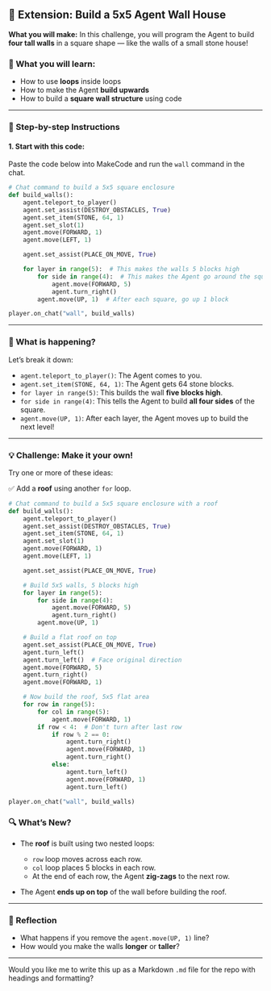 ## 🧱 Extension: Build a 5x5 Agent Wall House

**What you will make:**
In this challenge, you will program the Agent to build **four tall walls** in a square shape — like the walls of a small stone house!

### 🎯 What you will learn:

* How to use **loops** inside loops
* How to make the Agent **build upwards**
* How to build a **square wall structure** using code

---

### 🔧 Step-by-step Instructions

#### 1. Start with this code:

Paste the code below into MakeCode and run the `wall` command in the chat.

```python
# Chat command to build a 5x5 square enclosure
def build_walls():
    agent.teleport_to_player()
    agent.set_assist(DESTROY_OBSTACLES, True)
    agent.set_item(STONE, 64, 1)
    agent.set_slot(1)
    agent.move(FORWARD, 1)
    agent.move(LEFT, 1)

    agent.set_assist(PLACE_ON_MOVE, True)

    for layer in range(5):  # This makes the walls 5 blocks high
        for side in range(4):  # This makes the Agent go around the square
            agent.move(FORWARD, 5)
            agent.turn_right()
        agent.move(UP, 1)  # After each square, go up 1 block

player.on_chat("wall", build_walls)
```

---

### 🧠 What is happening?

Let’s break it down:

* `agent.teleport_to_player()`: The Agent comes to you.
* `agent.set_item(STONE, 64, 1)`: The Agent gets 64 stone blocks.
* `for layer in range(5)`: This builds the wall **five blocks high**.
* `for side in range(4)`: This tells the Agent to build **all four sides** of the square.
* `agent.move(UP, 1)`: After each layer, the Agent moves up to build the next level!

---

### 💡 Challenge: Make it your own!

Try one or more of these ideas:

✅ Add a **roof** using another `for` loop.

```python
# Chat command to build a 5x5 square enclosure with a roof
def build_walls():
    agent.teleport_to_player()
    agent.set_assist(DESTROY_OBSTACLES, True)
    agent.set_item(STONE, 64, 1)
    agent.set_slot(1)
    agent.move(FORWARD, 1)
    agent.move(LEFT, 1)

    agent.set_assist(PLACE_ON_MOVE, True)

    # Build 5x5 walls, 5 blocks high
    for layer in range(5):
        for side in range(4):
            agent.move(FORWARD, 5)
            agent.turn_right()
        agent.move(UP, 1)

    # Build a flat roof on top
    agent.set_assist(PLACE_ON_MOVE, True)
    agent.turn_left()
    agent.turn_left()  # Face original direction
    agent.move(FORWARD, 5)
    agent.turn_right()
    agent.move(FORWARD, 1)

    # Now build the roof, 5x5 flat area
    for row in range(5):
        for col in range(5):
            agent.move(FORWARD, 1)
        if row < 4:  # Don't turn after last row
            if row % 2 == 0:
                agent.turn_right()
                agent.move(FORWARD, 1)
                agent.turn_right()
            else:
                agent.turn_left()
                agent.move(FORWARD, 1)
                agent.turn_left()

player.on_chat("wall", build_walls)
```

### 🔍 What’s New?

* The **roof** is built using two nested loops:

  * `row` loop moves across each row.
  * `col` loop places 5 blocks in each row.
  * At the end of each row, the Agent **zig-zags** to the next row.
* The Agent **ends up on top** of the wall before building the roof.

---

### 📝 Reflection

* What happens if you remove the `agent.move(UP, 1)` line?
* How would you make the walls **longer** or **taller**?

---

Would you like me to write this up as a Markdown `.md` file for the repo with headings and formatting?
